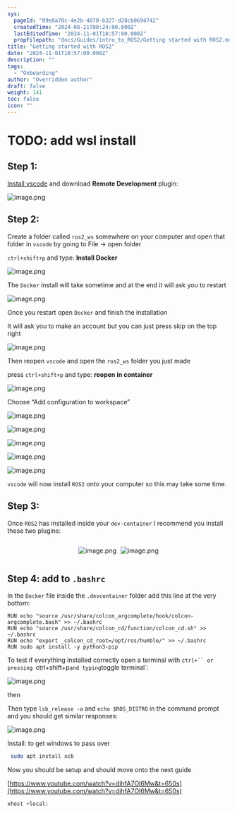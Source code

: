 ```yaml
---
sys:
  pageId: "89e0a78c-4e2b-4070-b327-d28cb0694742"
  createdTime: "2024-08-21T00:24:00.000Z"
  lastEditedTime: "2024-11-01T18:57:00.000Z"
  propFilepath: "docs/Guides/intro_to_ROS2/Getting started with ROS2.md"
title: "Getting started with ROS2"
date: "2024-11-01T18:57:00.000Z"
description: ""
tags:
  - "Onboarding"
author: "Overridden author"
draft: false
weight: 141
toc: false
icon: ""
---
```


# TODO: add wsl install

## Step 1:

[Install vscode](https://code.visualstudio.com/download) and download **Remote Development** plugin:

![image.png](https://prod-files-secure.s3.us-west-2.amazonaws.com/d518164a-d88e-44d1-a4ee-3adb3bd8bce0/efb52993-1881-4a40-b95e-6f020334f022/image.png?X-Amz-Algorithm=AWS4-HMAC-SHA256&X-Amz-Content-Sha256=UNSIGNED-PAYLOAD&X-Amz-Credential=ASIAZI2LB4666SBAUIYM%2F20250426%2Fus-west-2%2Fs3%2Faws4_request&X-Amz-Date=20250426T210501Z&X-Amz-Expires=3600&X-Amz-Security-Token=IQoJb3JpZ2luX2VjELP%2F%2F%2F%2F%2F%2F%2F%2F%2F%2FwEaCXVzLXdlc3QtMiJGMEQCIExlnAzHAH5BDvnXXar25vKRPs%2BWNwWXyvgH0mX7KW6xAiBs1P3XqWFRUXyxCawkRUmvG9iGAjZGaZQJSkpOVm4y8Cr%2FAwhMEAAaDDYzNzQyMzE4MzgwNSIM7OxLyRdQrfxLWCgaKtwDRvfbBmYtFXJhFLZoJxvbjHTIMzsjozhuuUthlFcxihce8akapKHxrkrHLPytxoIo%2B3WxjAOgMsjnfTsWms8G6bFdgaE60L48yDTbtuHZySxkte0i00sV8m614hRLmZVkTOs%2Fs1UbMelSsjgiYFiL4qwhj8vjLjysjsfYeY6Rh3yDViswX9%2Fy7tVZHqpneS6x8Cqx6gbDgNQS5xoyk%2Bj%2BhUs%2B97mHojLrGNmY%2F5lLVbOZDn%2FbkThZEWybtZS%2BQKnM204jmXR4rKf%2Fi1TQ73hYb0EjExC4ZYS6NuUapcY6MHwLSm0JN0dNF7j1nXtnXqJ%2B8WL5qiqJY5Is2%2BTMMoXx3YibSnGOgL5CcOpUe1JBr7bDTqOtJCcwgfgKAubepBuL9ClBwuN14%2BNZULAI5V4yQWuD3YJXMc2f8aAEwZEiLUSyBngtBc7RGtCr9o%2F3YC%2FJl0InGvJkiTzWQTNbdqUSUIOJvN6FKGZ%2FdptfXALKgbt%2FwJiBqewXyqG6VdFJnaQyRZQEk3oTIfAP0BIF0ffsQfXFF4h1XY3BUrlu%2Bddyiu2qCA0y8uychflXnP48UfQ3m6nDhfnu01naurQiBlLnfw8vQb%2F4yBnQUIGBCB9tArslkkm2hefeeRlnC14w5920wAY6pgGxuJse6GDGBuxE63z1%2BPQ6mugrPAXjC2avlrUM1R8Lch1I%2FtaBEd%2Fmbt0ZBZOFoFPggA%2BiClA2HUT2ceszVeSXcdjEG9IwqPG%2FKYClpp2QGBxiZWSG4mRWmLb8%2BW6jsjz%2FoNfFFwO92h2f4AQeXEWtq71fcua069tocTXCLvsjjHAqgCzSOK5cbBcuUqGSrAJ2fq5PEQ%2BOKEGpj0WsxPvdxZHkUTuf&X-Amz-Signature=1278002d9c235f8efb978a655a94bd6d8fd4386080717bf072db625bf620e236&X-Amz-SignedHeaders=host&x-id=GetObject)

## Step 2:

Create a folder called `ros2_ws` somewhere on your computer and open that folder in `vscode` by going to File → open folder 

`ctrl+shift+p` and type: **Install Docker**

![image.png](https://prod-files-secure.s3.us-west-2.amazonaws.com/d518164a-d88e-44d1-a4ee-3adb3bd8bce0/2269dc0e-1cd5-47ff-bceb-c04ad9b2eab0/image.png?X-Amz-Algorithm=AWS4-HMAC-SHA256&X-Amz-Content-Sha256=UNSIGNED-PAYLOAD&X-Amz-Credential=ASIAZI2LB4666SBAUIYM%2F20250426%2Fus-west-2%2Fs3%2Faws4_request&X-Amz-Date=20250426T210501Z&X-Amz-Expires=3600&X-Amz-Security-Token=IQoJb3JpZ2luX2VjELP%2F%2F%2F%2F%2F%2F%2F%2F%2F%2FwEaCXVzLXdlc3QtMiJGMEQCIExlnAzHAH5BDvnXXar25vKRPs%2BWNwWXyvgH0mX7KW6xAiBs1P3XqWFRUXyxCawkRUmvG9iGAjZGaZQJSkpOVm4y8Cr%2FAwhMEAAaDDYzNzQyMzE4MzgwNSIM7OxLyRdQrfxLWCgaKtwDRvfbBmYtFXJhFLZoJxvbjHTIMzsjozhuuUthlFcxihce8akapKHxrkrHLPytxoIo%2B3WxjAOgMsjnfTsWms8G6bFdgaE60L48yDTbtuHZySxkte0i00sV8m614hRLmZVkTOs%2Fs1UbMelSsjgiYFiL4qwhj8vjLjysjsfYeY6Rh3yDViswX9%2Fy7tVZHqpneS6x8Cqx6gbDgNQS5xoyk%2Bj%2BhUs%2B97mHojLrGNmY%2F5lLVbOZDn%2FbkThZEWybtZS%2BQKnM204jmXR4rKf%2Fi1TQ73hYb0EjExC4ZYS6NuUapcY6MHwLSm0JN0dNF7j1nXtnXqJ%2B8WL5qiqJY5Is2%2BTMMoXx3YibSnGOgL5CcOpUe1JBr7bDTqOtJCcwgfgKAubepBuL9ClBwuN14%2BNZULAI5V4yQWuD3YJXMc2f8aAEwZEiLUSyBngtBc7RGtCr9o%2F3YC%2FJl0InGvJkiTzWQTNbdqUSUIOJvN6FKGZ%2FdptfXALKgbt%2FwJiBqewXyqG6VdFJnaQyRZQEk3oTIfAP0BIF0ffsQfXFF4h1XY3BUrlu%2Bddyiu2qCA0y8uychflXnP48UfQ3m6nDhfnu01naurQiBlLnfw8vQb%2F4yBnQUIGBCB9tArslkkm2hefeeRlnC14w5920wAY6pgGxuJse6GDGBuxE63z1%2BPQ6mugrPAXjC2avlrUM1R8Lch1I%2FtaBEd%2Fmbt0ZBZOFoFPggA%2BiClA2HUT2ceszVeSXcdjEG9IwqPG%2FKYClpp2QGBxiZWSG4mRWmLb8%2BW6jsjz%2FoNfFFwO92h2f4AQeXEWtq71fcua069tocTXCLvsjjHAqgCzSOK5cbBcuUqGSrAJ2fq5PEQ%2BOKEGpj0WsxPvdxZHkUTuf&X-Amz-Signature=d680e2ddbefc781ceda72dedb7a83c24e396414059b683fe520413efc4a9ec86&X-Amz-SignedHeaders=host&x-id=GetObject)

The `Docker` install will take sometime and at the end it will ask you to restart

![image.png](https://prod-files-secure.s3.us-west-2.amazonaws.com/d518164a-d88e-44d1-a4ee-3adb3bd8bce0/ed233f78-be33-4b1f-b89c-9c346c0e961e/image.png?X-Amz-Algorithm=AWS4-HMAC-SHA256&X-Amz-Content-Sha256=UNSIGNED-PAYLOAD&X-Amz-Credential=ASIAZI2LB4666SBAUIYM%2F20250426%2Fus-west-2%2Fs3%2Faws4_request&X-Amz-Date=20250426T210501Z&X-Amz-Expires=3600&X-Amz-Security-Token=IQoJb3JpZ2luX2VjELP%2F%2F%2F%2F%2F%2F%2F%2F%2F%2FwEaCXVzLXdlc3QtMiJGMEQCIExlnAzHAH5BDvnXXar25vKRPs%2BWNwWXyvgH0mX7KW6xAiBs1P3XqWFRUXyxCawkRUmvG9iGAjZGaZQJSkpOVm4y8Cr%2FAwhMEAAaDDYzNzQyMzE4MzgwNSIM7OxLyRdQrfxLWCgaKtwDRvfbBmYtFXJhFLZoJxvbjHTIMzsjozhuuUthlFcxihce8akapKHxrkrHLPytxoIo%2B3WxjAOgMsjnfTsWms8G6bFdgaE60L48yDTbtuHZySxkte0i00sV8m614hRLmZVkTOs%2Fs1UbMelSsjgiYFiL4qwhj8vjLjysjsfYeY6Rh3yDViswX9%2Fy7tVZHqpneS6x8Cqx6gbDgNQS5xoyk%2Bj%2BhUs%2B97mHojLrGNmY%2F5lLVbOZDn%2FbkThZEWybtZS%2BQKnM204jmXR4rKf%2Fi1TQ73hYb0EjExC4ZYS6NuUapcY6MHwLSm0JN0dNF7j1nXtnXqJ%2B8WL5qiqJY5Is2%2BTMMoXx3YibSnGOgL5CcOpUe1JBr7bDTqOtJCcwgfgKAubepBuL9ClBwuN14%2BNZULAI5V4yQWuD3YJXMc2f8aAEwZEiLUSyBngtBc7RGtCr9o%2F3YC%2FJl0InGvJkiTzWQTNbdqUSUIOJvN6FKGZ%2FdptfXALKgbt%2FwJiBqewXyqG6VdFJnaQyRZQEk3oTIfAP0BIF0ffsQfXFF4h1XY3BUrlu%2Bddyiu2qCA0y8uychflXnP48UfQ3m6nDhfnu01naurQiBlLnfw8vQb%2F4yBnQUIGBCB9tArslkkm2hefeeRlnC14w5920wAY6pgGxuJse6GDGBuxE63z1%2BPQ6mugrPAXjC2avlrUM1R8Lch1I%2FtaBEd%2Fmbt0ZBZOFoFPggA%2BiClA2HUT2ceszVeSXcdjEG9IwqPG%2FKYClpp2QGBxiZWSG4mRWmLb8%2BW6jsjz%2FoNfFFwO92h2f4AQeXEWtq71fcua069tocTXCLvsjjHAqgCzSOK5cbBcuUqGSrAJ2fq5PEQ%2BOKEGpj0WsxPvdxZHkUTuf&X-Amz-Signature=bd906770024e0515276b9c2b519332f98b4a95e337b8a655ba9ab397f75600f3&X-Amz-SignedHeaders=host&x-id=GetObject)

Once you restart open `Docker` and finish the installation

It will ask you to make an account but you can just press skip on the top right

![image.png](https://prod-files-secure.s3.us-west-2.amazonaws.com/d518164a-d88e-44d1-a4ee-3adb3bd8bce0/21010ad9-1659-4fd9-9f59-9932a09b2a3d/image.png?X-Amz-Algorithm=AWS4-HMAC-SHA256&X-Amz-Content-Sha256=UNSIGNED-PAYLOAD&X-Amz-Credential=ASIAZI2LB4666SBAUIYM%2F20250426%2Fus-west-2%2Fs3%2Faws4_request&X-Amz-Date=20250426T210501Z&X-Amz-Expires=3600&X-Amz-Security-Token=IQoJb3JpZ2luX2VjELP%2F%2F%2F%2F%2F%2F%2F%2F%2F%2FwEaCXVzLXdlc3QtMiJGMEQCIExlnAzHAH5BDvnXXar25vKRPs%2BWNwWXyvgH0mX7KW6xAiBs1P3XqWFRUXyxCawkRUmvG9iGAjZGaZQJSkpOVm4y8Cr%2FAwhMEAAaDDYzNzQyMzE4MzgwNSIM7OxLyRdQrfxLWCgaKtwDRvfbBmYtFXJhFLZoJxvbjHTIMzsjozhuuUthlFcxihce8akapKHxrkrHLPytxoIo%2B3WxjAOgMsjnfTsWms8G6bFdgaE60L48yDTbtuHZySxkte0i00sV8m614hRLmZVkTOs%2Fs1UbMelSsjgiYFiL4qwhj8vjLjysjsfYeY6Rh3yDViswX9%2Fy7tVZHqpneS6x8Cqx6gbDgNQS5xoyk%2Bj%2BhUs%2B97mHojLrGNmY%2F5lLVbOZDn%2FbkThZEWybtZS%2BQKnM204jmXR4rKf%2Fi1TQ73hYb0EjExC4ZYS6NuUapcY6MHwLSm0JN0dNF7j1nXtnXqJ%2B8WL5qiqJY5Is2%2BTMMoXx3YibSnGOgL5CcOpUe1JBr7bDTqOtJCcwgfgKAubepBuL9ClBwuN14%2BNZULAI5V4yQWuD3YJXMc2f8aAEwZEiLUSyBngtBc7RGtCr9o%2F3YC%2FJl0InGvJkiTzWQTNbdqUSUIOJvN6FKGZ%2FdptfXALKgbt%2FwJiBqewXyqG6VdFJnaQyRZQEk3oTIfAP0BIF0ffsQfXFF4h1XY3BUrlu%2Bddyiu2qCA0y8uychflXnP48UfQ3m6nDhfnu01naurQiBlLnfw8vQb%2F4yBnQUIGBCB9tArslkkm2hefeeRlnC14w5920wAY6pgGxuJse6GDGBuxE63z1%2BPQ6mugrPAXjC2avlrUM1R8Lch1I%2FtaBEd%2Fmbt0ZBZOFoFPggA%2BiClA2HUT2ceszVeSXcdjEG9IwqPG%2FKYClpp2QGBxiZWSG4mRWmLb8%2BW6jsjz%2FoNfFFwO92h2f4AQeXEWtq71fcua069tocTXCLvsjjHAqgCzSOK5cbBcuUqGSrAJ2fq5PEQ%2BOKEGpj0WsxPvdxZHkUTuf&X-Amz-Signature=e55826009840819f15d9731f150e57422680ecb9eb851739cd926807f1171df5&X-Amz-SignedHeaders=host&x-id=GetObject)

Then reopen `vscode` and open the `ros2_ws` folder you just made

press `ctrl+shift+p` and type: **reopen in container**

![image.png](https://prod-files-secure.s3.us-west-2.amazonaws.com/d518164a-d88e-44d1-a4ee-3adb3bd8bce0/4e93b8c2-41ad-488c-8095-c74205196118/image.png?X-Amz-Algorithm=AWS4-HMAC-SHA256&X-Amz-Content-Sha256=UNSIGNED-PAYLOAD&X-Amz-Credential=ASIAZI2LB4666SBAUIYM%2F20250426%2Fus-west-2%2Fs3%2Faws4_request&X-Amz-Date=20250426T210501Z&X-Amz-Expires=3600&X-Amz-Security-Token=IQoJb3JpZ2luX2VjELP%2F%2F%2F%2F%2F%2F%2F%2F%2F%2FwEaCXVzLXdlc3QtMiJGMEQCIExlnAzHAH5BDvnXXar25vKRPs%2BWNwWXyvgH0mX7KW6xAiBs1P3XqWFRUXyxCawkRUmvG9iGAjZGaZQJSkpOVm4y8Cr%2FAwhMEAAaDDYzNzQyMzE4MzgwNSIM7OxLyRdQrfxLWCgaKtwDRvfbBmYtFXJhFLZoJxvbjHTIMzsjozhuuUthlFcxihce8akapKHxrkrHLPytxoIo%2B3WxjAOgMsjnfTsWms8G6bFdgaE60L48yDTbtuHZySxkte0i00sV8m614hRLmZVkTOs%2Fs1UbMelSsjgiYFiL4qwhj8vjLjysjsfYeY6Rh3yDViswX9%2Fy7tVZHqpneS6x8Cqx6gbDgNQS5xoyk%2Bj%2BhUs%2B97mHojLrGNmY%2F5lLVbOZDn%2FbkThZEWybtZS%2BQKnM204jmXR4rKf%2Fi1TQ73hYb0EjExC4ZYS6NuUapcY6MHwLSm0JN0dNF7j1nXtnXqJ%2B8WL5qiqJY5Is2%2BTMMoXx3YibSnGOgL5CcOpUe1JBr7bDTqOtJCcwgfgKAubepBuL9ClBwuN14%2BNZULAI5V4yQWuD3YJXMc2f8aAEwZEiLUSyBngtBc7RGtCr9o%2F3YC%2FJl0InGvJkiTzWQTNbdqUSUIOJvN6FKGZ%2FdptfXALKgbt%2FwJiBqewXyqG6VdFJnaQyRZQEk3oTIfAP0BIF0ffsQfXFF4h1XY3BUrlu%2Bddyiu2qCA0y8uychflXnP48UfQ3m6nDhfnu01naurQiBlLnfw8vQb%2F4yBnQUIGBCB9tArslkkm2hefeeRlnC14w5920wAY6pgGxuJse6GDGBuxE63z1%2BPQ6mugrPAXjC2avlrUM1R8Lch1I%2FtaBEd%2Fmbt0ZBZOFoFPggA%2BiClA2HUT2ceszVeSXcdjEG9IwqPG%2FKYClpp2QGBxiZWSG4mRWmLb8%2BW6jsjz%2FoNfFFwO92h2f4AQeXEWtq71fcua069tocTXCLvsjjHAqgCzSOK5cbBcuUqGSrAJ2fq5PEQ%2BOKEGpj0WsxPvdxZHkUTuf&X-Amz-Signature=4d7565fe59bca2916ce66f5cda4483f91ea34fcc4c8d47e84123591d43b5c670&X-Amz-SignedHeaders=host&x-id=GetObject)

Choose “Add configuration to workspace”

![image.png](https://prod-files-secure.s3.us-west-2.amazonaws.com/d518164a-d88e-44d1-a4ee-3adb3bd8bce0/9560b282-5060-4989-ba37-97e7b2c22476/image.png?X-Amz-Algorithm=AWS4-HMAC-SHA256&X-Amz-Content-Sha256=UNSIGNED-PAYLOAD&X-Amz-Credential=ASIAZI2LB4666SBAUIYM%2F20250426%2Fus-west-2%2Fs3%2Faws4_request&X-Amz-Date=20250426T210501Z&X-Amz-Expires=3600&X-Amz-Security-Token=IQoJb3JpZ2luX2VjELP%2F%2F%2F%2F%2F%2F%2F%2F%2F%2FwEaCXVzLXdlc3QtMiJGMEQCIExlnAzHAH5BDvnXXar25vKRPs%2BWNwWXyvgH0mX7KW6xAiBs1P3XqWFRUXyxCawkRUmvG9iGAjZGaZQJSkpOVm4y8Cr%2FAwhMEAAaDDYzNzQyMzE4MzgwNSIM7OxLyRdQrfxLWCgaKtwDRvfbBmYtFXJhFLZoJxvbjHTIMzsjozhuuUthlFcxihce8akapKHxrkrHLPytxoIo%2B3WxjAOgMsjnfTsWms8G6bFdgaE60L48yDTbtuHZySxkte0i00sV8m614hRLmZVkTOs%2Fs1UbMelSsjgiYFiL4qwhj8vjLjysjsfYeY6Rh3yDViswX9%2Fy7tVZHqpneS6x8Cqx6gbDgNQS5xoyk%2Bj%2BhUs%2B97mHojLrGNmY%2F5lLVbOZDn%2FbkThZEWybtZS%2BQKnM204jmXR4rKf%2Fi1TQ73hYb0EjExC4ZYS6NuUapcY6MHwLSm0JN0dNF7j1nXtnXqJ%2B8WL5qiqJY5Is2%2BTMMoXx3YibSnGOgL5CcOpUe1JBr7bDTqOtJCcwgfgKAubepBuL9ClBwuN14%2BNZULAI5V4yQWuD3YJXMc2f8aAEwZEiLUSyBngtBc7RGtCr9o%2F3YC%2FJl0InGvJkiTzWQTNbdqUSUIOJvN6FKGZ%2FdptfXALKgbt%2FwJiBqewXyqG6VdFJnaQyRZQEk3oTIfAP0BIF0ffsQfXFF4h1XY3BUrlu%2Bddyiu2qCA0y8uychflXnP48UfQ3m6nDhfnu01naurQiBlLnfw8vQb%2F4yBnQUIGBCB9tArslkkm2hefeeRlnC14w5920wAY6pgGxuJse6GDGBuxE63z1%2BPQ6mugrPAXjC2avlrUM1R8Lch1I%2FtaBEd%2Fmbt0ZBZOFoFPggA%2BiClA2HUT2ceszVeSXcdjEG9IwqPG%2FKYClpp2QGBxiZWSG4mRWmLb8%2BW6jsjz%2FoNfFFwO92h2f4AQeXEWtq71fcua069tocTXCLvsjjHAqgCzSOK5cbBcuUqGSrAJ2fq5PEQ%2BOKEGpj0WsxPvdxZHkUTuf&X-Amz-Signature=67ba06c1952c9625faf73381c74f11bbf3a02a0ca0565f54cc9b1943fc3c37a3&X-Amz-SignedHeaders=host&x-id=GetObject)

![image.png](https://prod-files-secure.s3.us-west-2.amazonaws.com/d518164a-d88e-44d1-a4ee-3adb3bd8bce0/2ee63f81-886b-48e8-a553-dc6e5eac99e4/image.png?X-Amz-Algorithm=AWS4-HMAC-SHA256&X-Amz-Content-Sha256=UNSIGNED-PAYLOAD&X-Amz-Credential=ASIAZI2LB4666SBAUIYM%2F20250426%2Fus-west-2%2Fs3%2Faws4_request&X-Amz-Date=20250426T210501Z&X-Amz-Expires=3600&X-Amz-Security-Token=IQoJb3JpZ2luX2VjELP%2F%2F%2F%2F%2F%2F%2F%2F%2F%2FwEaCXVzLXdlc3QtMiJGMEQCIExlnAzHAH5BDvnXXar25vKRPs%2BWNwWXyvgH0mX7KW6xAiBs1P3XqWFRUXyxCawkRUmvG9iGAjZGaZQJSkpOVm4y8Cr%2FAwhMEAAaDDYzNzQyMzE4MzgwNSIM7OxLyRdQrfxLWCgaKtwDRvfbBmYtFXJhFLZoJxvbjHTIMzsjozhuuUthlFcxihce8akapKHxrkrHLPytxoIo%2B3WxjAOgMsjnfTsWms8G6bFdgaE60L48yDTbtuHZySxkte0i00sV8m614hRLmZVkTOs%2Fs1UbMelSsjgiYFiL4qwhj8vjLjysjsfYeY6Rh3yDViswX9%2Fy7tVZHqpneS6x8Cqx6gbDgNQS5xoyk%2Bj%2BhUs%2B97mHojLrGNmY%2F5lLVbOZDn%2FbkThZEWybtZS%2BQKnM204jmXR4rKf%2Fi1TQ73hYb0EjExC4ZYS6NuUapcY6MHwLSm0JN0dNF7j1nXtnXqJ%2B8WL5qiqJY5Is2%2BTMMoXx3YibSnGOgL5CcOpUe1JBr7bDTqOtJCcwgfgKAubepBuL9ClBwuN14%2BNZULAI5V4yQWuD3YJXMc2f8aAEwZEiLUSyBngtBc7RGtCr9o%2F3YC%2FJl0InGvJkiTzWQTNbdqUSUIOJvN6FKGZ%2FdptfXALKgbt%2FwJiBqewXyqG6VdFJnaQyRZQEk3oTIfAP0BIF0ffsQfXFF4h1XY3BUrlu%2Bddyiu2qCA0y8uychflXnP48UfQ3m6nDhfnu01naurQiBlLnfw8vQb%2F4yBnQUIGBCB9tArslkkm2hefeeRlnC14w5920wAY6pgGxuJse6GDGBuxE63z1%2BPQ6mugrPAXjC2avlrUM1R8Lch1I%2FtaBEd%2Fmbt0ZBZOFoFPggA%2BiClA2HUT2ceszVeSXcdjEG9IwqPG%2FKYClpp2QGBxiZWSG4mRWmLb8%2BW6jsjz%2FoNfFFwO92h2f4AQeXEWtq71fcua069tocTXCLvsjjHAqgCzSOK5cbBcuUqGSrAJ2fq5PEQ%2BOKEGpj0WsxPvdxZHkUTuf&X-Amz-Signature=f2d9b5be35914752cedc2c87f138ecbfc43000fd9d8511ce208b0132c4d58c4a&X-Amz-SignedHeaders=host&x-id=GetObject)

![image.png](https://prod-files-secure.s3.us-west-2.amazonaws.com/d518164a-d88e-44d1-a4ee-3adb3bd8bce0/ae1580b2-b048-407e-aed9-b584224a7a04/image.png?X-Amz-Algorithm=AWS4-HMAC-SHA256&X-Amz-Content-Sha256=UNSIGNED-PAYLOAD&X-Amz-Credential=ASIAZI2LB4666SBAUIYM%2F20250426%2Fus-west-2%2Fs3%2Faws4_request&X-Amz-Date=20250426T210501Z&X-Amz-Expires=3600&X-Amz-Security-Token=IQoJb3JpZ2luX2VjELP%2F%2F%2F%2F%2F%2F%2F%2F%2F%2FwEaCXVzLXdlc3QtMiJGMEQCIExlnAzHAH5BDvnXXar25vKRPs%2BWNwWXyvgH0mX7KW6xAiBs1P3XqWFRUXyxCawkRUmvG9iGAjZGaZQJSkpOVm4y8Cr%2FAwhMEAAaDDYzNzQyMzE4MzgwNSIM7OxLyRdQrfxLWCgaKtwDRvfbBmYtFXJhFLZoJxvbjHTIMzsjozhuuUthlFcxihce8akapKHxrkrHLPytxoIo%2B3WxjAOgMsjnfTsWms8G6bFdgaE60L48yDTbtuHZySxkte0i00sV8m614hRLmZVkTOs%2Fs1UbMelSsjgiYFiL4qwhj8vjLjysjsfYeY6Rh3yDViswX9%2Fy7tVZHqpneS6x8Cqx6gbDgNQS5xoyk%2Bj%2BhUs%2B97mHojLrGNmY%2F5lLVbOZDn%2FbkThZEWybtZS%2BQKnM204jmXR4rKf%2Fi1TQ73hYb0EjExC4ZYS6NuUapcY6MHwLSm0JN0dNF7j1nXtnXqJ%2B8WL5qiqJY5Is2%2BTMMoXx3YibSnGOgL5CcOpUe1JBr7bDTqOtJCcwgfgKAubepBuL9ClBwuN14%2BNZULAI5V4yQWuD3YJXMc2f8aAEwZEiLUSyBngtBc7RGtCr9o%2F3YC%2FJl0InGvJkiTzWQTNbdqUSUIOJvN6FKGZ%2FdptfXALKgbt%2FwJiBqewXyqG6VdFJnaQyRZQEk3oTIfAP0BIF0ffsQfXFF4h1XY3BUrlu%2Bddyiu2qCA0y8uychflXnP48UfQ3m6nDhfnu01naurQiBlLnfw8vQb%2F4yBnQUIGBCB9tArslkkm2hefeeRlnC14w5920wAY6pgGxuJse6GDGBuxE63z1%2BPQ6mugrPAXjC2avlrUM1R8Lch1I%2FtaBEd%2Fmbt0ZBZOFoFPggA%2BiClA2HUT2ceszVeSXcdjEG9IwqPG%2FKYClpp2QGBxiZWSG4mRWmLb8%2BW6jsjz%2FoNfFFwO92h2f4AQeXEWtq71fcua069tocTXCLvsjjHAqgCzSOK5cbBcuUqGSrAJ2fq5PEQ%2BOKEGpj0WsxPvdxZHkUTuf&X-Amz-Signature=9d06540f64bee37ff87b63fb6eec07f794ca0b6929593e96e1ea38a8240cbc30&X-Amz-SignedHeaders=host&x-id=GetObject)

![image.png](https://prod-files-secure.s3.us-west-2.amazonaws.com/d518164a-d88e-44d1-a4ee-3adb3bd8bce0/53255b28-f75e-430f-b9e3-c0ac8577e42b/image.png?X-Amz-Algorithm=AWS4-HMAC-SHA256&X-Amz-Content-Sha256=UNSIGNED-PAYLOAD&X-Amz-Credential=ASIAZI2LB4666SBAUIYM%2F20250426%2Fus-west-2%2Fs3%2Faws4_request&X-Amz-Date=20250426T210501Z&X-Amz-Expires=3600&X-Amz-Security-Token=IQoJb3JpZ2luX2VjELP%2F%2F%2F%2F%2F%2F%2F%2F%2F%2FwEaCXVzLXdlc3QtMiJGMEQCIExlnAzHAH5BDvnXXar25vKRPs%2BWNwWXyvgH0mX7KW6xAiBs1P3XqWFRUXyxCawkRUmvG9iGAjZGaZQJSkpOVm4y8Cr%2FAwhMEAAaDDYzNzQyMzE4MzgwNSIM7OxLyRdQrfxLWCgaKtwDRvfbBmYtFXJhFLZoJxvbjHTIMzsjozhuuUthlFcxihce8akapKHxrkrHLPytxoIo%2B3WxjAOgMsjnfTsWms8G6bFdgaE60L48yDTbtuHZySxkte0i00sV8m614hRLmZVkTOs%2Fs1UbMelSsjgiYFiL4qwhj8vjLjysjsfYeY6Rh3yDViswX9%2Fy7tVZHqpneS6x8Cqx6gbDgNQS5xoyk%2Bj%2BhUs%2B97mHojLrGNmY%2F5lLVbOZDn%2FbkThZEWybtZS%2BQKnM204jmXR4rKf%2Fi1TQ73hYb0EjExC4ZYS6NuUapcY6MHwLSm0JN0dNF7j1nXtnXqJ%2B8WL5qiqJY5Is2%2BTMMoXx3YibSnGOgL5CcOpUe1JBr7bDTqOtJCcwgfgKAubepBuL9ClBwuN14%2BNZULAI5V4yQWuD3YJXMc2f8aAEwZEiLUSyBngtBc7RGtCr9o%2F3YC%2FJl0InGvJkiTzWQTNbdqUSUIOJvN6FKGZ%2FdptfXALKgbt%2FwJiBqewXyqG6VdFJnaQyRZQEk3oTIfAP0BIF0ffsQfXFF4h1XY3BUrlu%2Bddyiu2qCA0y8uychflXnP48UfQ3m6nDhfnu01naurQiBlLnfw8vQb%2F4yBnQUIGBCB9tArslkkm2hefeeRlnC14w5920wAY6pgGxuJse6GDGBuxE63z1%2BPQ6mugrPAXjC2avlrUM1R8Lch1I%2FtaBEd%2Fmbt0ZBZOFoFPggA%2BiClA2HUT2ceszVeSXcdjEG9IwqPG%2FKYClpp2QGBxiZWSG4mRWmLb8%2BW6jsjz%2FoNfFFwO92h2f4AQeXEWtq71fcua069tocTXCLvsjjHAqgCzSOK5cbBcuUqGSrAJ2fq5PEQ%2BOKEGpj0WsxPvdxZHkUTuf&X-Amz-Signature=488a975f2ae210ca9ae575e807f8cb686185e6e6d2489065786966c45a03a24d&X-Amz-SignedHeaders=host&x-id=GetObject)

![image.png](https://prod-files-secure.s3.us-west-2.amazonaws.com/d518164a-d88e-44d1-a4ee-3adb3bd8bce0/7c562767-5af9-4ffb-97d1-327bcdf4ee00/image.png?X-Amz-Algorithm=AWS4-HMAC-SHA256&X-Amz-Content-Sha256=UNSIGNED-PAYLOAD&X-Amz-Credential=ASIAZI2LB4666SBAUIYM%2F20250426%2Fus-west-2%2Fs3%2Faws4_request&X-Amz-Date=20250426T210501Z&X-Amz-Expires=3600&X-Amz-Security-Token=IQoJb3JpZ2luX2VjELP%2F%2F%2F%2F%2F%2F%2F%2F%2F%2FwEaCXVzLXdlc3QtMiJGMEQCIExlnAzHAH5BDvnXXar25vKRPs%2BWNwWXyvgH0mX7KW6xAiBs1P3XqWFRUXyxCawkRUmvG9iGAjZGaZQJSkpOVm4y8Cr%2FAwhMEAAaDDYzNzQyMzE4MzgwNSIM7OxLyRdQrfxLWCgaKtwDRvfbBmYtFXJhFLZoJxvbjHTIMzsjozhuuUthlFcxihce8akapKHxrkrHLPytxoIo%2B3WxjAOgMsjnfTsWms8G6bFdgaE60L48yDTbtuHZySxkte0i00sV8m614hRLmZVkTOs%2Fs1UbMelSsjgiYFiL4qwhj8vjLjysjsfYeY6Rh3yDViswX9%2Fy7tVZHqpneS6x8Cqx6gbDgNQS5xoyk%2Bj%2BhUs%2B97mHojLrGNmY%2F5lLVbOZDn%2FbkThZEWybtZS%2BQKnM204jmXR4rKf%2Fi1TQ73hYb0EjExC4ZYS6NuUapcY6MHwLSm0JN0dNF7j1nXtnXqJ%2B8WL5qiqJY5Is2%2BTMMoXx3YibSnGOgL5CcOpUe1JBr7bDTqOtJCcwgfgKAubepBuL9ClBwuN14%2BNZULAI5V4yQWuD3YJXMc2f8aAEwZEiLUSyBngtBc7RGtCr9o%2F3YC%2FJl0InGvJkiTzWQTNbdqUSUIOJvN6FKGZ%2FdptfXALKgbt%2FwJiBqewXyqG6VdFJnaQyRZQEk3oTIfAP0BIF0ffsQfXFF4h1XY3BUrlu%2Bddyiu2qCA0y8uychflXnP48UfQ3m6nDhfnu01naurQiBlLnfw8vQb%2F4yBnQUIGBCB9tArslkkm2hefeeRlnC14w5920wAY6pgGxuJse6GDGBuxE63z1%2BPQ6mugrPAXjC2avlrUM1R8Lch1I%2FtaBEd%2Fmbt0ZBZOFoFPggA%2BiClA2HUT2ceszVeSXcdjEG9IwqPG%2FKYClpp2QGBxiZWSG4mRWmLb8%2BW6jsjz%2FoNfFFwO92h2f4AQeXEWtq71fcua069tocTXCLvsjjHAqgCzSOK5cbBcuUqGSrAJ2fq5PEQ%2BOKEGpj0WsxPvdxZHkUTuf&X-Amz-Signature=3deade16583ec22d8ad5bc4bd8f96364e5173aaa50f29c7781e601d24f1d0aad&X-Amz-SignedHeaders=host&x-id=GetObject)

`vscode` will now install `ROS2` onto your computer so this may take some time.

## Step 3:

Once `ROS2` has installed inside your `dev-container` I recommend you install these two plugins:

<div style="display: flex;flex-direction: row; column-gap:10px; max-width: 630px;justify-content: center;">
<div>

![image.png](https://prod-files-secure.s3.us-west-2.amazonaws.com/d518164a-d88e-44d1-a4ee-3adb3bd8bce0/3fc3d550-5a54-4ba1-ba6b-faa01cdb7369/image.png?X-Amz-Algorithm=AWS4-HMAC-SHA256&X-Amz-Content-Sha256=UNSIGNED-PAYLOAD&X-Amz-Credential=ASIAZI2LB4663A6XJHBA%2F20250426%2Fus-west-2%2Fs3%2Faws4_request&X-Amz-Date=20250426T210503Z&X-Amz-Expires=3600&X-Amz-Security-Token=IQoJb3JpZ2luX2VjELP%2F%2F%2F%2F%2F%2F%2F%2F%2F%2FwEaCXVzLXdlc3QtMiJHMEUCIQCDYHvz%2BeNtmdE9u8CRW6eljJXjh1VF7nTV5Kdf9a8ZNAIgKhaM%2BG3utjBCQ0qyldjg30hH%2BObAoonucrD7nyj9bzIq%2FwMITBAAGgw2Mzc0MjMxODM4MDUiDArvYTF9kuAnyWOEhCrcA0EKkDYhH8AcADMVWaiyCLYWBsYeSd0mshlMb%2B0oWHCUx7KdojTKCPnHs5x11P%2FUvLonX4FGtS%2FT6%2BPANKudEQLRpdc39PXSzEYT5%2B9GAFUi1b5eAvIM%2F2yz6LAlxXhCJTjIvHyGR3XG6%2BoAoBZARqYk%2BE%2FBWFVGmpuQrjc4BhmSIcL9YSXKES8VSWsskFoZbiQOE1TMiYDyMiUk2WaUtt0JAct6Sy4LIYp7wyndKPwDR33uUt56ieyhMzKbaXb6oRWuxRZAaYDOQ9%2F0xnqh7EyTUXBDg6CVebGnozMpnbxBOOtWYs%2BbeTl5ZuqMLgnzZOuGFUpMRu6JNcRq2Ue%2FL0GJ1D7xzFhnumQsn%2FIk90LCaFCEWHThDjnC0pPBwqjFFJSyNLNVwVbEWWjjBPwyMgLBoOnoC3zF9oCvkAlS5FCpkPcx0Nz5fE4UfvGGg5rw5ZWJpn%2BnfpkZHPyR%2BVvrtx4tAaOseiVTrcv9rGQBe%2FFutfPPTuHi25FhDyTNnJJuqVn1n8WyILrXddflONxZ%2BPEVzpDo76ojcFzz0eEpcNiLL6NaPXiwhlO4He864b3TS1d6vm%2BJS%2F9sT2rKMjvzfm%2Firggz%2B5Yw3meBVqUxaBFcXf6A3EF%2BrwTJ0SBPMM%2FdtMAGOqUBGhV1jNhw9a3PP3pBpDgQ9kBI%2BYgRHAIh93b2bSBGYWDjs8kNsLf%2BV7q%2B06RO97az%2FiK94QWWHc8TkrNE8XBLBi8TnBgYifaSKWHsJxhqgk2k2xm%2BJr35xoOMqtX7kSijm4pqJrBlJK1LwVunLXOAr98S8xFi54d%2F79yKDsYvvWw81Z6aw9qVxqREQLrjw4y20X5%2FpF5T7OjnkKQw2yd9fALdE4Jf&X-Amz-Signature=a8b69fad81e5319be533deb7a8c51037deae036cb82e3d21513473bd104c7b9b&X-Amz-SignedHeaders=host&x-id=GetObject)

</div>
<div>

![image.png](https://prod-files-secure.s3.us-west-2.amazonaws.com/d518164a-d88e-44d1-a4ee-3adb3bd8bce0/d994cc66-13c2-4093-a5a3-f84cf4601a82/image.png?X-Amz-Algorithm=AWS4-HMAC-SHA256&X-Amz-Content-Sha256=UNSIGNED-PAYLOAD&X-Amz-Credential=ASIAZI2LB46636WNBDKC%2F20250426%2Fus-west-2%2Fs3%2Faws4_request&X-Amz-Date=20250426T210503Z&X-Amz-Expires=3600&X-Amz-Security-Token=IQoJb3JpZ2luX2VjELP%2F%2F%2F%2F%2F%2F%2F%2F%2F%2FwEaCXVzLXdlc3QtMiJHMEUCIQDYSJliXtc9NaDP0TODC4RLdE20drgV%2FoDaBRwMskYAPgIgRvoLNQd7Kroo8xzf2yBF6ZNXjR4c33ErmIxiauouGLMq%2FwMITBAAGgw2Mzc0MjMxODM4MDUiDHq3ARl%2FSUJHFkRFNCrcA41kjocnQkxfJrKMJLleeOoziw3p%2BlRdGLYGHASlDROtWF5voZVOauyxMbzsyccYt5%2FktONN8a53HD1QzPCeFfqsd0%2BmsUGNkzY9HdotmTozwBM7OWZsPsb6rBp0zce4%2BCW0NTiBgviWG5o7KWCka1u6NClRmp1EjHM7Rw4JcMk6avygPPbYaFOi5%2BOIkUn7Bfwz0WyIjt5aA%2FlbO0vLlzAY9Z17Ad6%2F88V2%2FQTXJDwIAmTmFoXHwFeZ9dFDO2wUHM9JOjndrHkk5JtAKrycOhYk2ODiFqC292GcBFx2%2BTZWVKHufPvOs33FOKrPhqexhI7sVtCD429P1jeXyTsXhpf0l6dAxTaNuvJjrsPtpV1ACbeuzPNS61CI2p9Jxmce7mgkstMoNpweQeTfaoPfw89scoEzMMwik3T6yDm5kMIzGl4nt0t6b0KXpYX54%2BgwdKgd54b1hneOMGU2xt9DDAt2UB61EAKEAhWyo9QWtusxiucHi6TYxKrjYeF0fLoyzUk89x%2BIC03aopGFNnj%2B7GPK%2FSha0zNoUPm8RHqv8ZckVZbx6OA%2FHp59sO6j%2BgYdP%2BpCttfJIpvdtvd8YPgUfMKKqTRij1MYJye1jd691Hou3Sbw%2BinfRunTBAzxMKXdtMAGOqUBeWtZO2uvpT6TuJb6iAABxD9129EANcyvQGaM6P%2FezktoD2%2FGO%2FwizT%2BHfNviY2500NLMH68UvSMQEtrvnYazT8VPRsPF3Q5cUHdVgZq%2BRAuwHLEMZOWksI0QIqwWmOJ%2FqRf1VgmJftbwzyHyUzshn7%2FBUg3dZqRLeb5yMbdIRCfgLJ4rlvFoIgLxIfHt30GR4hCcTNfilVPLfVXzy6vXwaCXOD%2FQ&X-Amz-Signature=7a79a7629398ea5e965b3473b4ec06e5f0c8e2c39eb7841df8f2e9db3daf00f6&X-Amz-SignedHeaders=host&x-id=GetObject)

</div>
</div>

## Step 4: add to `.bashrc`

In the `Docker` file inside the `.devcontainer` folder add this line at the very bottom: 

```docker
RUN echo "source /usr/share/colcon_argcomplete/hook/colcon-argcomplete.bash" >> ~/.bashrc
RUN echo "source /usr/share/colcon_cd/function/colcon_cd.sh" >> ~/.bashrc
RUN echo "export _colcon_cd_root=/opt/ros/humble/" >> ~/.bashrc
RUN sudo apt install -y python3-pip 
```

To test if everything installed correctly open a terminal with `ctrl+`` or pressing `ctrl+shift+p` and typing `toggle terminal`:

![image.png](https://prod-files-secure.s3.us-west-2.amazonaws.com/d518164a-d88e-44d1-a4ee-3adb3bd8bce0/6a4943d8-b04e-4c02-9a58-775f3384d1a5/image.png?X-Amz-Algorithm=AWS4-HMAC-SHA256&X-Amz-Content-Sha256=UNSIGNED-PAYLOAD&X-Amz-Credential=ASIAZI2LB4666SBAUIYM%2F20250426%2Fus-west-2%2Fs3%2Faws4_request&X-Amz-Date=20250426T210501Z&X-Amz-Expires=3600&X-Amz-Security-Token=IQoJb3JpZ2luX2VjELP%2F%2F%2F%2F%2F%2F%2F%2F%2F%2FwEaCXVzLXdlc3QtMiJGMEQCIExlnAzHAH5BDvnXXar25vKRPs%2BWNwWXyvgH0mX7KW6xAiBs1P3XqWFRUXyxCawkRUmvG9iGAjZGaZQJSkpOVm4y8Cr%2FAwhMEAAaDDYzNzQyMzE4MzgwNSIM7OxLyRdQrfxLWCgaKtwDRvfbBmYtFXJhFLZoJxvbjHTIMzsjozhuuUthlFcxihce8akapKHxrkrHLPytxoIo%2B3WxjAOgMsjnfTsWms8G6bFdgaE60L48yDTbtuHZySxkte0i00sV8m614hRLmZVkTOs%2Fs1UbMelSsjgiYFiL4qwhj8vjLjysjsfYeY6Rh3yDViswX9%2Fy7tVZHqpneS6x8Cqx6gbDgNQS5xoyk%2Bj%2BhUs%2B97mHojLrGNmY%2F5lLVbOZDn%2FbkThZEWybtZS%2BQKnM204jmXR4rKf%2Fi1TQ73hYb0EjExC4ZYS6NuUapcY6MHwLSm0JN0dNF7j1nXtnXqJ%2B8WL5qiqJY5Is2%2BTMMoXx3YibSnGOgL5CcOpUe1JBr7bDTqOtJCcwgfgKAubepBuL9ClBwuN14%2BNZULAI5V4yQWuD3YJXMc2f8aAEwZEiLUSyBngtBc7RGtCr9o%2F3YC%2FJl0InGvJkiTzWQTNbdqUSUIOJvN6FKGZ%2FdptfXALKgbt%2FwJiBqewXyqG6VdFJnaQyRZQEk3oTIfAP0BIF0ffsQfXFF4h1XY3BUrlu%2Bddyiu2qCA0y8uychflXnP48UfQ3m6nDhfnu01naurQiBlLnfw8vQb%2F4yBnQUIGBCB9tArslkkm2hefeeRlnC14w5920wAY6pgGxuJse6GDGBuxE63z1%2BPQ6mugrPAXjC2avlrUM1R8Lch1I%2FtaBEd%2Fmbt0ZBZOFoFPggA%2BiClA2HUT2ceszVeSXcdjEG9IwqPG%2FKYClpp2QGBxiZWSG4mRWmLb8%2BW6jsjz%2FoNfFFwO92h2f4AQeXEWtq71fcua069tocTXCLvsjjHAqgCzSOK5cbBcuUqGSrAJ2fq5PEQ%2BOKEGpj0WsxPvdxZHkUTuf&X-Amz-Signature=14e344bb9b103fec8610ab38f17c3574a04e0d64ca10865fed887c82fa9d982b&X-Amz-SignedHeaders=host&x-id=GetObject)

then 

Then type `lsb_release -a` and `echo $ROS_DISTRO` in the command prompt and you should get similar responses:

![image.png](https://prod-files-secure.s3.us-west-2.amazonaws.com/d518164a-d88e-44d1-a4ee-3adb3bd8bce0/3e635dec-a805-4e85-8b9e-d000e5b71a4e/image.png?X-Amz-Algorithm=AWS4-HMAC-SHA256&X-Amz-Content-Sha256=UNSIGNED-PAYLOAD&X-Amz-Credential=ASIAZI2LB4666SBAUIYM%2F20250426%2Fus-west-2%2Fs3%2Faws4_request&X-Amz-Date=20250426T210501Z&X-Amz-Expires=3600&X-Amz-Security-Token=IQoJb3JpZ2luX2VjELP%2F%2F%2F%2F%2F%2F%2F%2F%2F%2FwEaCXVzLXdlc3QtMiJGMEQCIExlnAzHAH5BDvnXXar25vKRPs%2BWNwWXyvgH0mX7KW6xAiBs1P3XqWFRUXyxCawkRUmvG9iGAjZGaZQJSkpOVm4y8Cr%2FAwhMEAAaDDYzNzQyMzE4MzgwNSIM7OxLyRdQrfxLWCgaKtwDRvfbBmYtFXJhFLZoJxvbjHTIMzsjozhuuUthlFcxihce8akapKHxrkrHLPytxoIo%2B3WxjAOgMsjnfTsWms8G6bFdgaE60L48yDTbtuHZySxkte0i00sV8m614hRLmZVkTOs%2Fs1UbMelSsjgiYFiL4qwhj8vjLjysjsfYeY6Rh3yDViswX9%2Fy7tVZHqpneS6x8Cqx6gbDgNQS5xoyk%2Bj%2BhUs%2B97mHojLrGNmY%2F5lLVbOZDn%2FbkThZEWybtZS%2BQKnM204jmXR4rKf%2Fi1TQ73hYb0EjExC4ZYS6NuUapcY6MHwLSm0JN0dNF7j1nXtnXqJ%2B8WL5qiqJY5Is2%2BTMMoXx3YibSnGOgL5CcOpUe1JBr7bDTqOtJCcwgfgKAubepBuL9ClBwuN14%2BNZULAI5V4yQWuD3YJXMc2f8aAEwZEiLUSyBngtBc7RGtCr9o%2F3YC%2FJl0InGvJkiTzWQTNbdqUSUIOJvN6FKGZ%2FdptfXALKgbt%2FwJiBqewXyqG6VdFJnaQyRZQEk3oTIfAP0BIF0ffsQfXFF4h1XY3BUrlu%2Bddyiu2qCA0y8uychflXnP48UfQ3m6nDhfnu01naurQiBlLnfw8vQb%2F4yBnQUIGBCB9tArslkkm2hefeeRlnC14w5920wAY6pgGxuJse6GDGBuxE63z1%2BPQ6mugrPAXjC2avlrUM1R8Lch1I%2FtaBEd%2Fmbt0ZBZOFoFPggA%2BiClA2HUT2ceszVeSXcdjEG9IwqPG%2FKYClpp2QGBxiZWSG4mRWmLb8%2BW6jsjz%2FoNfFFwO92h2f4AQeXEWtq71fcua069tocTXCLvsjjHAqgCzSOK5cbBcuUqGSrAJ2fq5PEQ%2BOKEGpj0WsxPvdxZHkUTuf&X-Amz-Signature=2e5d40d2b38994c3b560cb76bdb84a212e8553c6612cd96b06f31410d5cc1188&X-Amz-SignedHeaders=host&x-id=GetObject)

Install:  to get windows to pass over

```bash
 sudo apt install xcb
```

Now you should be setup and should move onto the next guide 

[https://www.youtube.com/watch?v=dihfA7Ol6Mw&t=650s](https://www.youtube.com/watch?v=dihfA7Ol6Mw&t=650s)

```python
xhost +local:
```
